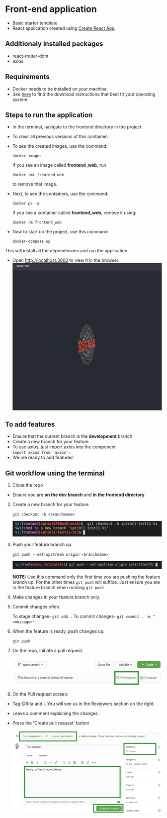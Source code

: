 # Front-end application 

 - Basic starter template
 - React application created using [Create React App](https://github.com/facebook/create-react-app).  

## Additionaly installed packages

 - react-router-dom
 - axios

## Requirements

 - Docker needs to be installed on your machine.
 - See [here](https://docs.docker.com/engine/install/) to find the download instructions that best fit your operating system.

## Steps to run the application

 - In the terminal, navigate to the frontend directory in the project.

 - To clear all previous versions of this container:
- To see the created images, use the command:   
   ```
   docker images
   ```  
    If you see an image called **frontend_web**, run 
     ```
     docker rmi frontend_web
     ```
    to remove that image.
- Next, to see the containers, use the command:  
    ```
    docker ps -a
    ```
    If you see a container called **frontend_web**, remove it using:  
    ```
    docker rm frontend_web
    ```
 - Now to start up the project, use this command:
   ```
   docker-compose up
   ```
  This will install all the dependencies and run the application

 -  Open [http://localhost:3000](http://localhost:3000) to view it in the browser.  
    ![](READMEImages/rootscreen.gif)
    
## To add features

 - Ensure that the current branch is the **development** branch
 - Create a new branch for your feature
 - To use axios, just import axios into the component  
 `import axios from 'axios';`  
- We are ready to add features!

## Git workflow using the terminal

1. Clone the repo
  - Ensure you are **on the dev branch** and **in the frontend directory**  

2. Create a new branch for your feature  
  
    `git checkout -b <branchname>`  

    ![](READMEImages/checkoutfeaturebranch.png)

3. Push your feature branch up.  

	`git push --set-upstream origin <branchname>`

    ![](READMEImages/pushfeatureup.png)

	**NOTE:** Use this command only the first time you are pushing the feature branch up. For the other times `git push` will suffice. Just ensure you are in the feature branch when running `git push`

4. Make changes in your feature branch only.

5. Commit changes often.

	To stage changes-  `git add .`
	To commit changes- `git commit . -m "<message>"`

6. When the feature is ready, push changes up.  

    `git push`

5. On the repo, initiate a pull request.

    ![](READMEImages/initiatepullrequest.png)

6. On the Pull request screen:
  - Tag @Rita and I. You will see us in the Reviewers section on the right.
  - Leave a comment explaining the changes.
  - Press the 'Create pull request'  button

    ![](READMEImages/pullrequestscreen.png)
